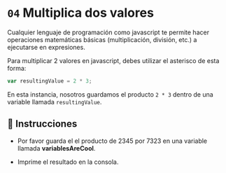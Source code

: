 # `04` Multiplica dos valores

Cualquier lenguaje de programación como javascript te permite hacer operaciones matemáticas básicas (multiplicación, división, etc.) a ejecutarse en expresiones.

Para multiplicar 2 valores en javascript, debes utilizar el asterisco de esta forma:

```js
var resultingValue = 2 * 3;
```

En esta instancia, nosotros guardamos el producto `2 * 3` dentro de una variable llamada `resultingValue`.

## :pencil: Instrucciones

+ Por favor guarda el el producto de 2345 por 7323 en una variable llamada **variablesAreCool**.

+ Imprime el resultado en la consola.